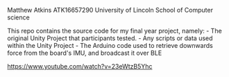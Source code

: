 Matthew Atkins
ATK16657290
University of Lincoln
School of Computer science

This repo contains the source code for my final year project, namely:
	- The original Unity Project that participants tested.
	- Any scripts or data used within the Unity Project
	- The Arduino code used to retrieve downwards force from the board's IMU, and broadcast it over BLE

 https://www.youtube.com/watch?v=23eWtzB5Yhc
